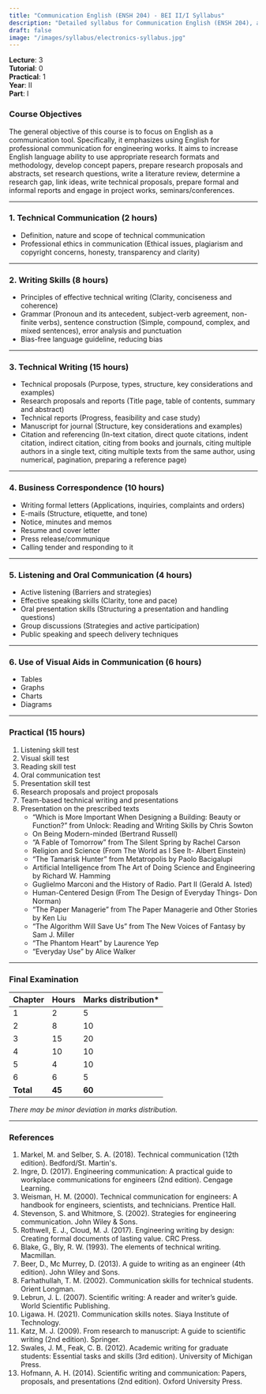 ```yaml
---
title: "Communication English (ENSH 204) - BEI II/I Syllabus"
description: "Detailed syllabus for Communication English (ENSH 204), a second year, first part subject in the IOE BEI program."
draft: false
image: "/images/syllabus/electronics-syllabus.jpg"
---
```


**Lecture**: 3  
**Tutorial**: 0  
**Practical**: 1  
**Year**: II  
**Part**: I  

### Course Objectives
The general objective of this course is to focus on English as a communication tool. Specifically, it emphasizes using English for professional communication for engineering works. It aims to increase English language ability to use appropriate research formats and methodology, develop concept papers, prepare research proposals and abstracts, set research questions, write a literature review, determine a research gap, link ideas, write technical proposals, prepare formal and informal reports and engage in project works, seminars/conferences.

---

### 1. Technical Communication (2 hours)
- Definition, nature and scope of technical communication
- Professional ethics in communication (Ethical issues, plagiarism and copyright concerns, honesty, transparency and clarity)

---

### 2. Writing Skills (8 hours)
- Principles of effective technical writing (Clarity, conciseness and coherence)
- Grammar (Pronoun and its antecedent, subject-verb agreement, non-finite verbs), sentence construction (Simple, compound, complex, and mixed sentences), error analysis and punctuation
- Bias-free language guideline, reducing bias

---

### 3. Technical Writing (15 hours)
- Technical proposals (Purpose, types, structure, key considerations and examples)
- Research proposals and reports (Title page, table of contents, summary and abstract)
- Technical reports (Progress, feasibility and case study)
- Manuscript for journal (Structure, key considerations and examples)
- Citation and referencing (In-text citation, direct quote citations, indent citation, indirect citation, citing from books and journals, citing multiple authors in a single text, citing multiple texts from the same author, using numerical, pagination, preparing a reference page)

---

### 4. Business Correspondence (10 hours)
- Writing formal letters (Applications, inquiries, complaints and orders)
- E-mails (Structure, etiquette, and tone)
- Notice, minutes and memos
- Resume and cover letter
- Press release/communique
- Calling tender and responding to it

---

### 5. Listening and Oral Communication (4 hours)
- Active listening (Barriers and strategies)
- Effective speaking skills (Clarity, tone and pace)
- Oral presentation skills (Structuring a presentation and handling questions)
- Group discussions (Strategies and active participation)
- Public speaking and speech delivery techniques

---

### 6. Use of Visual Aids in Communication (6 hours)
- Tables
- Graphs
- Charts
- Diagrams

---

### Practical (15 hours)
1. Listening skill test
2. Visual skill test
3. Reading skill test
4. Oral communication test
5. Presentation skill test
6. Research proposals and project proposals
7. Team-based technical writing and presentations
8. Presentation on the prescribed texts
   - “Which is More Important When Designing a Building: Beauty or Function?” from Unlock: Reading and Writing Skills by Chris Sowton
   - On Being Modern-minded (Bertrand Russell)
   - “A Fable of Tomorrow” from The Silent Spring by Rachel Carson
   - Religion and Science (From The World as I See It- Albert Einstein)
   - “The Tamarisk Hunter” from Metatropolis by Paolo Bacigalupi
   - Artificial Intelligence from The Art of Doing Science and Engineering by Richard W. Hamming
   - Guglielmo Marconi and the History of Radio. Part II (Gerald A. Isted)
   - Human-Centered Design (From The Design of Everyday Things- Don Norman)
   - “The Paper Managerie” from The Paper Managerie and Other Stories by Ken Liu
   - “The Algorithm Will Save Us” from The New Voices of Fantasy by Sam J. Miller
   - “The Phantom Heart” by Laurence Yep
   - “Everyday Use” by Alice Walker

---

### Final Examination
| Chapter | Hours | Marks distribution* |
|---------|-------|---------------------|
| 1       | 2     | 5                   |
| 2       | 8     | 10                  |
| 3       | 15    | 20                  |
| 4       | 10    | 10                  |
| 5       | 4     | 10                  |
| 6       | 6     | 5                   |
| **Total** | **45** | **60**             |

*There may be minor deviation in marks distribution.*

---

### References
1. Markel, M. and Selber, S. A. (2018). Technical communication (12th edition). Bedford/St. Martin's.
2. Ingre, D. (2017). Engineering communication: A practical guide to workplace communications for engineers (2nd edition). Cengage Learning.
3. Weisman, H. M. (2000). Technical communication for engineers: A handbook for engineers, scientists, and technicians. Prentice Hall.
4. Stevenson, S. and Whitmore, S. (2002). Strategies for engineering communication. John Wiley & Sons.
5. Rothwell, E. J., Cloud, M. J. (2017). Engineering writing by design: Creating formal documents of lasting value. CRC Press.
6. Blake, G., Bly, R. W. (1993). The elements of technical writing. Macmillan.
7. Beer, D., Mc Murrey, D. (2013). A guide to writing as an engineer (4th edition). John Wiley and Sons.
8. Farhathullah, T. M. (2002). Communication skills for technical students. Orient Longman.
9. Lebrun, J. L. (2007). Scientific writing: A reader and writer’s guide. World Scientific Publishing.
10. Ligawa. H. (2021). Communication skills notes. Siaya Institute of Technology.
11. Katz, M. J. (2009). From research to manuscript: A guide to scientific writing (2nd edition). Springer.
12. Swales, J. M., Feak, C. B. (2012). Academic writing for graduate students: Essential tasks and skills (3rd edition). University of Michigan Press.
13. Hofmann, A. H. (2014). Scientific writing and communication: Papers, proposals, and presentations (2nd edition). Oxford University Press.
